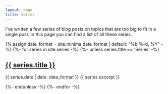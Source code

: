 ```yaml
---
layout: page
title: Series
---
```

I've written a few series of blog posts on topics that are too big to fit in a
single post. In this page you can find a list of all these series.

{% assign date_format = site.minima.date_format | default: "%b %-d, %Y" -%}
{%- for series in site.series -%}
  {%- unless series.title == 'Series' -%}

  <h2><a href="{{ series.url | relative_url }}">{{ series.title }}</a></h2>
  {{ series.date | date: date_format }}
  {{ series.excerpt }}

  {%- endunless -%}
{%- endfor -%}

